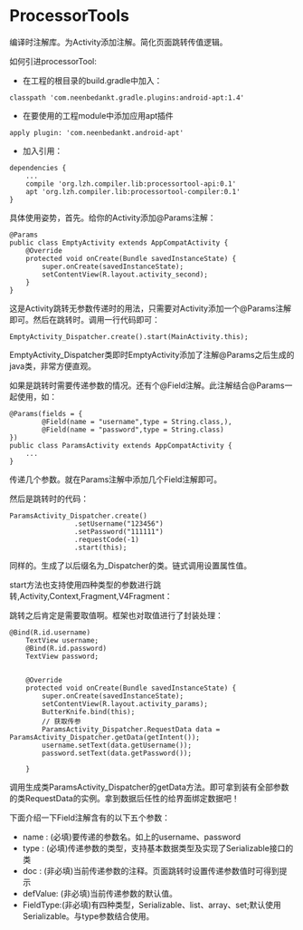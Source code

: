 # ProcessorTools
编译时注解库。为Activity添加注解。简化页面跳转传值逻辑。

如何引进processorTool:

- 在工程的根目录的build.gradle中加入：
```
classpath 'com.neenbedankt.gradle.plugins:android-apt:1.4'
```
- 在要使用的工程module中添加应用apt插件

```
apply plugin: 'com.neenbedankt.android-apt'
```
- 加入引用：

```
dependencies {
	...
    compile 'org.lzh.compiler.lib:processortool-api:0.1'
    apt 'org.lzh.compiler.lib:processortool-compiler:0.1'
}
```

具体使用姿势，首先。给你的Activity添加@Params注解：

```
@Params
public class EmptyActivity extends AppCompatActivity {
    @Override
    protected void onCreate(Bundle savedInstanceState) {
        super.onCreate(savedInstanceState);
        setContentView(R.layout.activity_second);
    }
}
```
这是Activity跳转无参数传递时的用法，只需要对Activity添加一个@Params注解即可。然后在跳转时。调用一行代码即可：

```
EmptyActivity_Dispatcher.create().start(MainActivity.this);
```
EmptyActivity_Dispatcher类即时EmptyActivity添加了注解@Params之后生成的java类，非常方便直观。

如果是跳转时需要传递参数的情况。还有个@Field注解。此注解结合@Params一起使用，如：

```
@Params(fields = {
        @Field(name = "username",type = String.class,),
        @Field(name = "password",type = String.class)
})
public class ParamsActivity extends AppCompatActivity {
	...
}
```
传递几个参数。就在Params注解中添加几个Field注解即可。

然后是跳转时的代码：

```
ParamsActivity_Dispatcher.create()
                .setUsername("123456")
                .setPassword("111111")
                .requestCode(-1)
                .start(this);
```
同样的。生成了以后缀名为_Dispatcher的类。链式调用设置属性值。

start方法也支持使用四种类型的参数进行跳转,Activity,Context,Fragment,V4Fragment：

跳转之后肯定是需要取值啊。框架也对取值进行了封装处理：

```
@Bind(R.id.username)
    TextView username;
    @Bind(R.id.password)
    TextView password;


    @Override
    protected void onCreate(Bundle savedInstanceState) {
        super.onCreate(savedInstanceState);
        setContentView(R.layout.activity_params);
        ButterKnife.bind(this);
        // 获取传参
        ParamsActivity_Dispatcher.RequestData data = ParamsActivity_Dispatcher.getData(getIntent());
        username.setText(data.getUsername());
        password.setText(data.getPassword());

    }
```
调用生成类ParamsActivity_Dispatcher的getData方法。即可拿到装有全部参数的类RequestData的实例。拿到数据后任性的给界面绑定数据吧！

下面介绍一下Field注解含有的以下五个参数：
 - name	:	(必填)要传递的参数名。如上的username、password
 - type		:	(必填)传递参数的类型，支持基本数据类型及实现了Serializable接口的类
 - doc		:	(非必填)当前传递参数的注释。页面跳转时设置传递参数值时可得到提示
 - defValue:	(非必填)当前传递参数的默认值。
 - FieldType:(非必填)有四种类型，Serializable、list、array、set;默认使用Serializable。与type参数结合使用。
